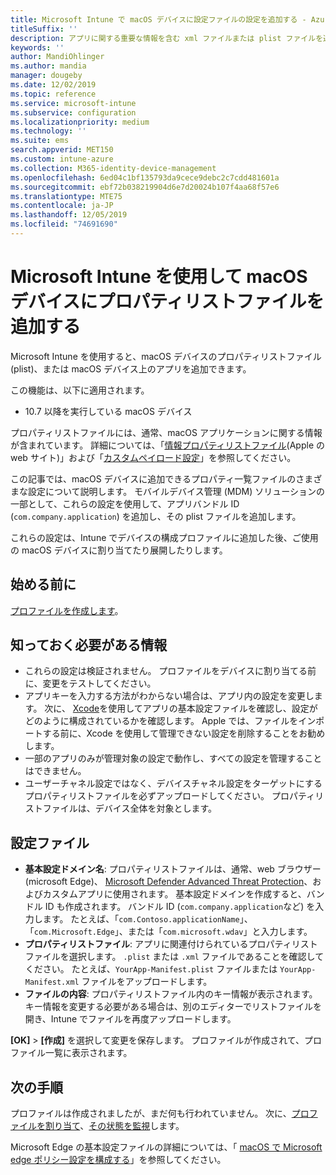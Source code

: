 ```yaml
---
title: Microsoft Intune で macOS デバイスに設定ファイルの設定を追加する - Azure | Microsoft Docs
titleSuffix: ''
description: アプリに関する重要な情報を含む xml ファイルまたは plist ファイルを追加します。 基本設定ファイルのデバイス構成プロファイルを使用して、プロパティリストファイル内のキー情報を変更し、macOS デバイスに割り当てます。
keywords: ''
author: MandiOhlinger
ms.author: mandia
manager: dougeby
ms.date: 12/02/2019
ms.topic: reference
ms.service: microsoft-intune
ms.subservice: configuration
ms.localizationpriority: medium
ms.technology: ''
ms.suite: ems
search.appverid: MET150
ms.custom: intune-azure
ms.collection: M365-identity-device-management
ms.openlocfilehash: 6ed04c1bf135793da9cece9debc2c7cdd481601a
ms.sourcegitcommit: ebf72b038219904d6e7d20024b107f4aa68f57e6
ms.translationtype: MTE75
ms.contentlocale: ja-JP
ms.lasthandoff: 12/05/2019
ms.locfileid: "74691690"
---
```

# <a name="add-a-property-list-file-to-macos-devices-using-microsoft-intune"></a>Microsoft Intune を使用して macOS デバイスにプロパティリストファイルを追加する

Microsoft Intune を使用すると、macOS デバイスのプロパティリストファイル (plist)、または macOS デバイス上のアプリを追加できます。

この機能は、以下に適用されます。

- 10.7 以降を実行している macOS デバイス

プロパティリストファイルには、通常、macOS アプリケーションに関する情報が含まれています。 詳細については、「[情報プロパティリストファイル](https://developer.apple.com/library/archive/documentation/General/Reference/InfoPlistKeyReference/Articles/AboutInformationPropertyListFiles.html)(Apple の web サイト)」および「[カスタムペイロード設定](https://support.apple.com/guide/mdm/custom-mdm9abbdbe7/1/web/1)」を参照してください。

この記事では、macOS デバイスに追加できるプロパティ一覧ファイルのさまざまな設定について説明します。 モバイルデバイス管理 (MDM) ソリューションの一部として、これらの設定を使用して、アプリバンドル ID (`com.company.application`) を追加し、その plist ファイルを追加します。

これらの設定は、Intune でデバイスの構成プロファイルに追加した後、ご使用の macOS デバイスに割り当てたり展開したりします。

## <a name="before-you-begin"></a>始める前に

[プロファイルを作成します](device-profile-create.md)。

## <a name="what-you-need-to-know"></a>知っておく必要がある情報

- これらの設定は検証されません。 プロファイルをデバイスに割り当てる前に、変更をテストしてください。
- アプリキーを入力する方法がわからない場合は、アプリ内の設定を変更します。 次に、 [Xcode](https://developer.apple.com/xcode/)を使用してアプリの基本設定ファイルを確認し、設定がどのように構成されているかを確認します。 Apple では、ファイルをインポートする前に、Xcode を使用して管理できない設定を削除することをお勧めします。
- 一部のアプリのみが管理対象の設定で動作し、すべての設定を管理することはできません。
- ユーザーチャネル設定ではなく、デバイスチャネル設定をターゲットにするプロパティリストファイルを必ずアップロードしてください。 プロパティリストファイルは、デバイス全体を対象とします。

## <a name="preference-file"></a>設定ファイル

- **基本設定ドメイン名**: プロパティリストファイルは、通常、web ブラウザー (microsoft Edge)、 [Microsoft Defender Advanced Threat Protection](https://docs.microsoft.com/windows/security/threat-protection/microsoft-defender-atp/microsoft-defender-atp-mac)、およびカスタムアプリに使用されます。 基本設定ドメインを作成すると、バンドル ID も作成されます。 バンドル ID (`com.company.application`など) を入力します。 たとえば、「`com.Contoso.applicationName`」、「`com.Microsoft.Edge`」、または「`com.microsoft.wdav`」と入力します。
- **プロパティリストファイル**: アプリに関連付けられているプロパティリストファイルを選択します。 `.plist` または `.xml` ファイルであることを確認してください。 たとえば、`YourApp-Manifest.plist` ファイルまたは `YourApp-Manifest.xml` ファイルをアップロードします。
- **ファイルの内容**: プロパティリストファイル内のキー情報が表示されます。 キー情報を変更する必要がある場合は、別のエディターでリストファイルを開き、Intune でファイルを再度アップロードします。

**[OK]**  >  **[作成]** を選択して変更を保存します。 プロファイルが作成されて、プロファイル一覧に表示されます。

## <a name="next-steps"></a>次の手順

プロファイルは作成されましたが、まだ何も行われていません。 次に、[プロファイルを割り当て](device-profile-assign.md)、[その状態を監視](device-profile-monitor.md)します。

Microsoft Edge の基本設定ファイルの詳細については、「 [macOS で Microsoft edge ポリシー設定を構成する](https://docs.microsoft.com/deployedge/configure-microsoft-edge-on-mac)」を参照してください。
